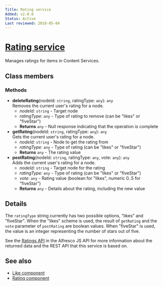 ```yaml
---
Title: Rating service
Added: v2.0.0
Status: Active
Last reviewed: 2018-05-04
---
```


# [Rating service](../../lib/content-services/social/services/rating.service.ts "Defined in rating.service.ts")

Manages ratings for items in Content Services.

## Class members

### Methods

-   **deleteRating**(nodeId: `string`, ratingType: `any`): `any`<br/>
    Removes the current user's rating for a node.
    -   _nodeId:_ `string`  - Target node
    -   _ratingType:_ `any`  - Type of rating to remove (can be "likes" or "fiveStar")
    -   **Returns** `any` - Null response indicating that the operation is complete
-   **getRating**(nodeId: `string`, ratingType: `any`): `any`<br/>
    Gets the current user's rating for a node.
    -   _nodeId:_ `string`  - Node to get the rating from
    -   _ratingType:_ `any`  - Type of rating (can be "likes" or "fiveStar")
    -   **Returns** `any` - The rating value
-   **postRating**(nodeId: `string`, ratingType: `any`, vote: `any`): `any`<br/>
    Adds the current user's rating for a node.
    -   _nodeId:_ `string`  - Target node for the rating
    -   _ratingType:_ `any`  - Type of rating (can be "likes" or "fiveStar")
    -   _vote:_ `any`  - Rating value (boolean for "likes", numeric 0..5 for "fiveStar")
    -   **Returns** `any` - Details about the rating, including the new value

## Details

The `ratingType` string currently has two possible options, "likes"
and "fiveStar". When the "likes" scheme is used, the result of
`getRating` and the `vote` parameter of `postRating` are boolean
values. When "fiveStar" is used, the value is an integer representing
the number of stars out of five.

See the [Ratings API](https://github.com/Alfresco/alfresco-js-api/blob/master/src/alfresco-core-rest-api/docs/RatingsApi.md)
in the Alfresco JS API for more information about the returned data and the
REST API that this service is based on.

## See also

-   [Like component](like.component.md)
-   [Rating component](rating.component.md)
